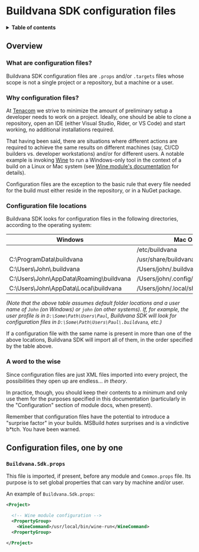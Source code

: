 # Buildvana SDK configuration files

<details>
<summary><b>Table of contents</b></summary>

- [Buildvana SDK configuration files](#buildvana-sdk-configuration-files)
  - [Overview](#overview)
    - [What are configuration files?](#what-are-configuration-files)
    - [Why configuration files?](#why-configuration-files)
    - [Configuration file locations](#configuration-file-locations)
    - [A word to the wise](#a-word-to-the-wise)
  - [Configuration files, one by one](#configuration-files-one-by-one)
    - [`Buildvana.Sdk.props`](#buildvanasdkprops)

</details>

## Overview

### What are configuration files?

Buildvana SDK configuration files are `.props` and/or `.targets` files whose scope is not a single project or a repository, but a machine or a user.

### Why configuration files?

At [Tenacom](https://github.com/Tenacom) we strive to minimize the amount of preliminary setup a developer needs to work on a project. Ideally, one should be able to clone a repository, open an IDE (either Visual Studio, Rider, or VS Code) and start working, no additional installations required.

That having been said, there are situations where different actions are required to achieve the same results on different machines (say, CI/CD builders vs. developer workstations) and/or for different users. A notable example is invoking [Wine](https://winehq.org) to run a Windows-only tool in the context of a build on a Linux or Mac system (see [Wine module's documentation](modules/Wine.md) for details).

Configuration files are the exception to the basic rule that every file needed for the build must either reside in the repository, or in a NuGet package.

### Configuration file locations

Buildvana SDK looks for configuration files in the following directories, according to the operating system:

| Windows | Mac OS | Linux |
|---------|--------|-------|
| | /etc/buildvana | /etc/buildvana |
| C:\\ProgramData\\buildvana | /usr/share/buildvana | /usr/share/buildvana |
| C:\\Users\\John\\.buildvana | /Users/john/.buildvana | /home/john/.buildvana |
| C:\\Users\\John\\AppData\\Roaming\\buildvana | /Users/john/.config/buildvana | /home/john/.config/buildvana |
| C:\\Users\\John\\AppData\\Local\\buildvana | /Users/john/.local/share/buildvana | /home/john/.local/share/buildvana |

_(Note that the above table assumes default folder locations and a user name of `John` (on Windows) or `john` (on other systems). If, for example, the user profile is in `D:\Some\Path\Users\Paul`, Buildvana SDK will look for configuration files in `D:\Some\Path\Users\Paul\.buildvana`, etc.)_

If a configuration file with the same name is present in more than one of the above locations, Buildvana SDK will import all of them, in the order specified by the table above.

### A word to the wise

Since configuration files are just XML files imported into every project, the possibilities they open up are endless... _in theory_.

In practice, though, you should keep their contents to a minimum and only use them for the purposes specified in this documentation (particularly in the "Configuration" section of module docs, when present).

Remember that configuration files have the potential to introduce a "surprise factor" in your builds. MSBuild _hates_ surprises and is a vindictive b*tch. You have been warned.

## Configuration files, one by one

### `Buildvana.Sdk.props`

This file is imported, if present, before any module and `Common.props` file. Its purpose is to set global properties that can vary by machine and/or user.

An example of `Buildvana.Sdk.props`:

```xml
<Project>

  <!-- Wine module configuration -->
  <PropertyGroup>
    <WineCommand>/usr/local/bin/wine-run</WineCommand>
  <PropertyGroup>

</Project>
```
